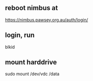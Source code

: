 ## reboot nimbus at
https://nimbus.pawsey.org.au/auth/login/
## login, run 
blkid

## mount harddrive
sudo mount /dev/vdc /data

